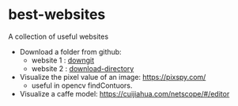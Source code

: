 # best-websites
A collection of useful websites

+ Download a folder from github: 
  + website 1 : [downgit](https://downgit.github.io/#/home)
  + website 2 : [download-directory](https://download-directory.github.io/)
+ Visualize the pixel value of an image: https://pixspy.com/
  + useful in opencv findContuors.
+ Visualize a caffe model: https://cuijiahua.com/netscope/#/editor
